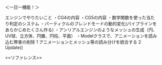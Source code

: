 ＜一日一機能！＞

エンジンでやりたいこと
・CG4の内容
・CG5の内容
・数学関数を使った当たり判定のシステム
・パーティクルのブレンドモードの動的変化(パイプラインをあらかじめたくさん作る)
・アンリアルエンジンのようなメッシュの生成（円、UV球、立方体、円錐、円柱、平面）
・Modelクラスで、アニメーションを読み込む弊害の削除
1 アニメーションとメッシュ等の読み分けを統合する
2 Update()

<<リファレンス>>
